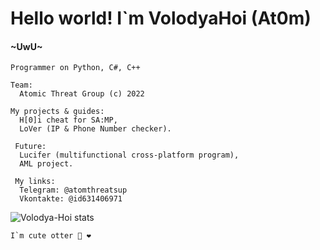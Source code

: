 <html>
  <head>
    <h1> Hello world! I`m VolodyaHoi (At0m) </h1>
    <h4>~UwU~</h4> 
  </head>
  <body>
    
    Programmer on Python, C#, C++ 
    
    Team:
      Atomic Threat Group (c) 2022

    My projects & guides:
      H[0]i cheat for SA:MP,
      LoVer (IP & Phone Number checker).

     Future:
      Lucifer (multifunctional cross-platform program),
      AML project.

     My links:
      Telegram: @atomthreatsup 
      Vkontakte: @id631406971

  <p><img align="center" src="https://github-readme-stats.vercel.app/api/top-langs?username=Volodya-Hoi&show_icons=true&theme=dracula&hide_border=true&locale=en&layout=compact" alt="Volodya-Hoi stats" /></p>
      
  </body>
</html>

    I`m cute otter 🦦 ❤️
